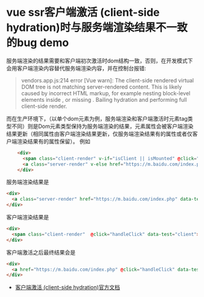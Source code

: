 # vue ssr客户端激活 (client-side hydration)时与服务端渲染结果不一致的bug demo

服务端渲染的结果需要和客户端初次激活时dom结构一致，否则，在开发模式下会用客户端渲染内容替代服务端渲染内容，并在控制台报错:
>vendors.app.js:214 error [Vue warn]: The client-side rendered virtual DOM tree is not matching server-rendered content. This is likely caused by incorrect HTML markup, for example nesting block-level elements inside , or missing . Bailing hydration and performing full client-side render.

而在生产环境下，（以单个dom元素为例，服务端渲染和客户端激活时元素tag类型不同）则是Dom元素类型保持为服务端渲染的结果，元素属性会被客户端渲染结果更新（相同属性由客户端渲染结果更新，仅服务端渲染结果有的属性或者仅客户端渲染结果有的属性保留）。
例如
```html
    <div>
      <span class="client-render" v-if="isClient || isMounted" @click="handleClick" data-test="client">xx client</span>     
      <a class="server-render" v-else href="https://m.baidu.com/index.php" data-test="server">xx server</a>
    </div>
```
服务端渲染结果是
```html
<div>
  <a class="server-render" href="https://m.baidu.com/index.php" data-test="server">xx server</a>
</div>
```
客户端渲染结果是
```html
<div>
  <span class="client-render"  @click="handleClick" data-test="client">xx client</span>
</div>
```

客户端激活之后最终结果会是
```html
<div>
  <a href="https://m.baidu.com/index.php" @click="handleClick" data-test="client" class="client-render">xx client</a>
</div>
```

* [客户端激活 (client-side hydration)官方文档](https://ssr.vuejs.org/zh/guide/hydration.html)
